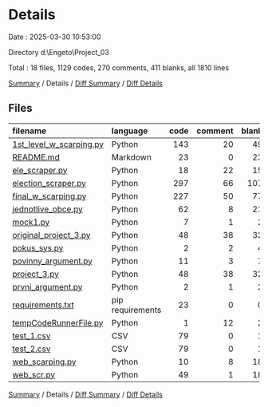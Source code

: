 # Details

Date : 2025-03-30 10:53:00

Directory d:\\Engeto\\Project_03

Total : 18 files,  1129 codes, 270 comments, 411 blanks, all 1810 lines

[Summary](results.md) / Details / [Diff Summary](diff.md) / [Diff Details](diff-details.md)

## Files
| filename | language | code | comment | blank | total |
| :--- | :--- | ---: | ---: | ---: | ---: |
| [1st\_level\_w\_scarping.py](/1st_level_w_scarping.py) | Python | 143 | 20 | 49 | 212 |
| [README.md](/README.md) | Markdown | 23 | 0 | 23 | 46 |
| [ele\_scraper.py](/ele_scraper.py) | Python | 18 | 22 | 15 | 55 |
| [election\_scraper.py](/election_scraper.py) | Python | 297 | 66 | 107 | 470 |
| [final\_w\_scarping.py](/final_w_scarping.py) | Python | 227 | 50 | 77 | 354 |
| [jednotlive\_obce.py](/jednotlive_obce.py) | Python | 62 | 8 | 21 | 91 |
| [mock1.py](/mock1.py) | Python | 7 | 1 | 2 | 10 |
| [original\_project\_3.py](/original_project_3.py) | Python | 48 | 38 | 32 | 118 |
| [pokus\_sys.py](/pokus_sys.py) | Python | 2 | 2 | 4 | 8 |
| [povinny\_argument.py](/povinny_argument.py) | Python | 11 | 3 | 7 | 21 |
| [project\_3.py](/project_3.py) | Python | 48 | 38 | 32 | 118 |
| [prvni\_argument.py](/prvni_argument.py) | Python | 2 | 1 | 2 | 5 |
| [requirements.txt](/requirements.txt) | pip requirements | 23 | 0 | 0 | 23 |
| [tempCodeRunnerFile.py](/tempCodeRunnerFile.py) | Python | 1 | 12 | 2 | 15 |
| [test\_1.csv](/test_1.csv) | CSV | 79 | 0 | 1 | 80 |
| [test\_2.csv](/test_2.csv) | CSV | 79 | 0 | 1 | 80 |
| [web\_scarping.py](/web_scarping.py) | Python | 10 | 8 | 18 | 36 |
| [web\_scr.py](/web_scr.py) | Python | 49 | 1 | 18 | 68 |

[Summary](results.md) / Details / [Diff Summary](diff.md) / [Diff Details](diff-details.md)